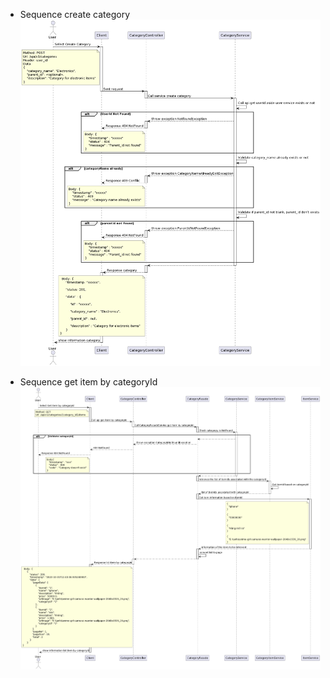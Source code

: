 - Sequence create category
![img_1.png](img_1.png)

- Sequence get item by categoryId
![img_2.png](img_2.png)